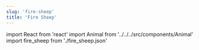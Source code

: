 ```yaml
---
slug: 'fire-sheep'
title: 'Fire Sheep'
---
```

    
import React from 'react'
import Animal from '../../../src/components/Animal'
import fire_sheep from './fire_sheep.json'
    
<Animal data={fire_sheep} />
